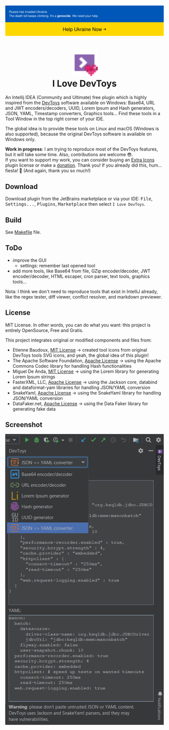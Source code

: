 [![Stand With Ukraine](https://raw.githubusercontent.com/vshymanskyy/StandWithUkraine/main/banner2-direct.svg)](https://vshymanskyy.github.io/StandWithUkraine/)

<h1 align="center">
    <a href="">
      <img src="./src/main/resources/META-INF/pluginIcon.svg" width="84" height="84" alt="logo"/>
    </a><br/>
    I Love DevToys
</h1>

An Intellij IDEA (Community and Ultimate) free plugin which is highly inspired from the [DevToys](https://devtoys.app) software available on Windows: Base64, URL and JWT encoders/decoders, UUID, Lorem Ipsum and Hash generators, JSON, YAML, Timestamp converters, Graphics tools... Find these tools in a Tool Window in the top right corner of your IDE.

The global idea is to provide these tools on Linux and macOS (Windows is also supported), because the original DevToys software is available on Windows only.<br/>

**Work in progress**: I am trying to reproduce most of the DevToys features, but it will take some time. Also, contributions are welcome 😎.    
If you want to support my work, you can consider buying an [Extra Icons](https://plugins.jetbrains.com/plugin/11058-extra-icons) plugin license or make a [donation](https://buymeacoff.ee/jlermitage). Thank you! If you already did this, hum... fiesta! 🥳 (And again, thank you so much!)<br>

## Download

Download plugin from the JetBrains marketplace or via your IDE: <kbd>File</kbd>, <kbd>Settings...</kbd>, <kbd>Plugins</kbd>, <kbd>Marketplace</kbd> then select `I Love DevToys`.

## Build

See [Makefile](./Makefile) file.

## ToDo

* improve the GUI
  * settings: remember last opened tool
* add more tools, like Base64 from file, GZip encoder/decoder, JWT encoder/decoder, HTML escaper, cron parser, text tools, graphics tools...

Nota: I think we don't need to reproduce tools that exist in IntelliJ already, like the regex tester, diff viewer, conflict resolver, and markdown previewer.

## License

MIT License. In other words, you can do what you want: this project is entirely OpenSource, Free and Gratis.

This project integrates original or modified components and files from:

* Etienne Baudoux, [MIT License](https://github.com/veler/DevToys/blob/main/LICENSE.md) -> created tool icons from original DevToys tools SVG icons, and yeah, the global idea of this plugin!
* The Apache Software Foundation, [Apache License](https://commons.apache.org) -> using the Apache Commons Codec library for handling Hash functionalities
* Miguel De Anda, [MIT License](https://github.com/mdeanda/lorem/blob/master/license.txt) -> using the Lorem library for generating Lorem Ipsum strings 
* FasterXML, LLC, [Apache License](https://github.com/FasterXML/jackson-core/blob/2.14/LICENSE) -> using the Jackson core, databind and dataformat-yam libraries for handling JSON/YAML conversion
* SnakeYaml, [Apache License](https://bitbucket.org/snakeyaml/snakeyaml/src/master/LICENSE.txt) -> using the SnakeYaml library for handling JSON/YAML conversion
* DataFaker.net, [Apache License](https://github.com/datafaker-net/datafaker/blob/main/LICENSE) -> using the Data Faker library for generating fake data

## Screenshot

![screeshot](./plugin_screenshot.png)
